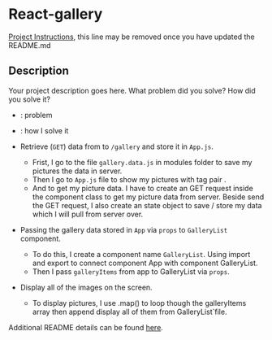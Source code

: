 # React-gallery

[Project Instructions](./INSTRUCTIONS.md), this line may be removed once you have updated the README.md

## Description

Your project description goes here. What problem did you solve? How did you solve it?
* : problem
- : how I solve it

*  Retrieve (`GET`) data from to `/gallery` and store it in `App.js`.
    -  Frist, I go to the file `gallery.data.js` in modules folder to save my pictures the data in server. 
    -  Then I go to `App.js` file to show my pictures with tag pair <img>.
    -  And to get my picture data. I have to create an GET request inside the component class to get my picture data from server. Beside send the GET request, I also create an state object to save / store my data which I will pull from server over.

* Passing the gallery data stored in `App` via `props` to `GalleryList` component.
    - To do this, I create a component name `GalleryList`. Using import and export to connect component App with component GalleryList.
    - Then I pass `galleryItems` from app to GalleryList via `props`.

* Display all of the images on the screen.
    - To display pictures, I use .map() to loop though the galleryItems array then append display all of them from GalleryList`file.






Additional README details can be found [here](https://github.com/PrimeAcademy/readme-template/blob/master/README.md).
